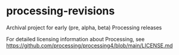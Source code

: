 # processing-revisions
Archival project for early (pre, alpha, beta) Processing releases

For detailed licensing information about Processing, see https://github.com/processing/processing4/blob/main/LICENSE.md
